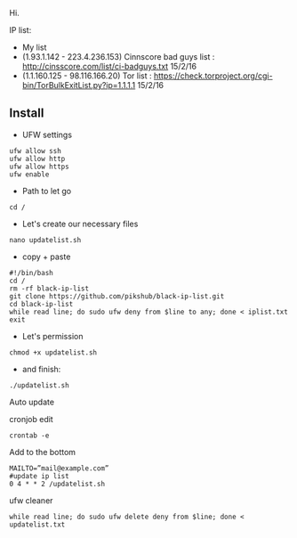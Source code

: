 Hi. 

IP list:

- My list
- (1.93.1.142 - 223.4.236.153) Cinnscore bad guys list : http://cinsscore.com/list/ci-badguys.txt 15/2/16
- (1.1.160.125 - 98.116.166.20) Tor list : https://check.torproject.org/cgi-bin/TorBulkExitList.py?ip=1.1.1.1 15/2/16

## Install

- UFW settings

```
ufw allow ssh
ufw allow http
ufw allow https
ufw enable
```

- Path to let go

`cd /`

- Let's create our necessary files

`nano updatelist.sh`

- copy + paste

```
#!/bin/bash
cd /
rm -rf black-ip-list
git clone https://github.com/pikshub/black-ip-list.git
cd black-ip-list
while read line; do sudo ufw deny from $line to any; done < iplist.txt
exit
```

- Let's permission

`chmod +x updatelist.sh`

- and finish:

`./updatelist.sh`

Auto update

cronjob edit

`crontab -e`

Add to the bottom

```
MAILTO=”mail@example.com”
#update ip list
0 4 * * 2 /updatelist.sh 
```

ufw cleaner

`while read line; do sudo ufw delete deny from $line; done < updatelist.txt`
